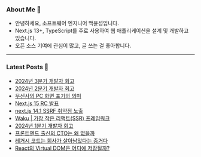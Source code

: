 ### About Me 👋
- 안녕하세요, 소프트웨어 엔지니어 백윤성입니다.
- Next.js 13+, TypeScript를 주로 사용하여 웹 애플리케이션을 설계 및 개발하고 있습니다.
- 오픈 소스 기여에 관심이 많고, 글 쓰는 걸 좋아합니다.

---

### Latest Posts 📰
- [2024년 3분기 개발자 회고](http://bysxx.tistory.com/57)
- [2024년 2분기 개발자 회고](http://bysxx.tistory.com/56)
- [무신사의 PC 화면 포기의 의미](http://bysxx.tistory.com/55)
- [Next.js 15 RC 발표](http://bysxx.tistory.com/54)
- [next.js 14.1 SSRF 취약점 노출](http://bysxx.tistory.com/53)
- [Waku | 가장 작은 리액트(SSR) 프레임워크](http://bysxx.tistory.com/52)
- [2024년 1분기 개발자 회고](http://bysxx.tistory.com/51)
- [프론트엔드 출신의 CTO는 왜 없을까](http://bysxx.tistory.com/50)
- [레거시 코드는 회사가 살아남았다는 증거다](http://bysxx.tistory.com/49)
- [React의 Virtual DOM은 어디에 저장될까?](http://bysxx.tistory.com/48)